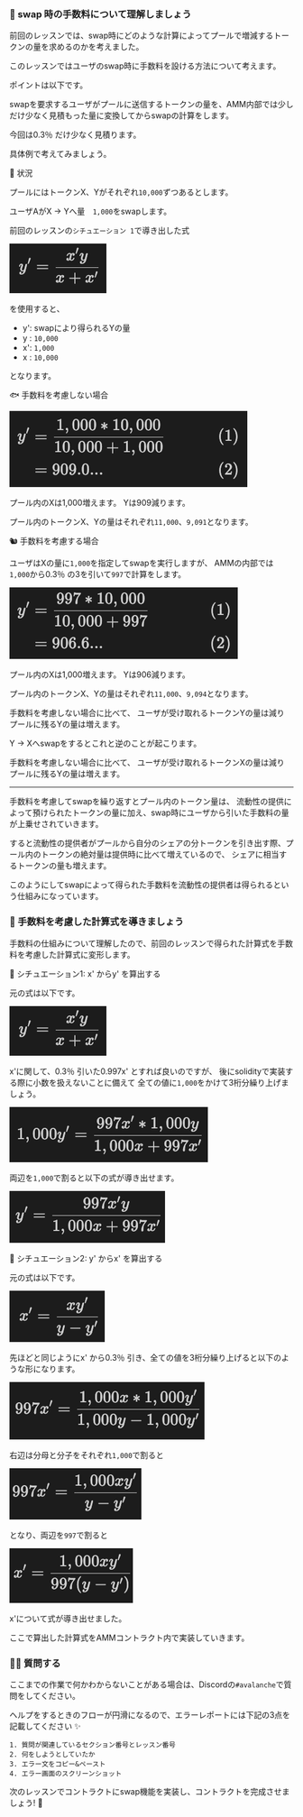 ### 🐣 swap 時の手数料について理解しましょう

前回のレッスンでは、swap時にどのような計算によってプールで増減するトークンの量を求めるのかを考えました。

このレッスンではユーザのswap時に手数料を設ける方法について考えます。

ポイントは以下です。

swapを要求するユーザがプールに送信するトークンの量を、AMM内部では少しだけ少なく見積もった量に変換してからswapの計算をします。

今回は0.3％ だけ少なく見積ります。

具体例で考えてみましょう。

🦴 状況

プールにはトークンX、Yがそれぞれ`10,000`ずつあるとします。

ユーザAがX -> Yへ量　`1,000`をswapします。

前回のレッスンの`シチュエーション 1`で導き出した式

![](./../../img/section-2/2_2_1.png)

を使用すると、

- y': swapにより得られるYの量
- y : `10,000`
- x': `1,000`
- x : `10,000`

となります。

🐟 手数料を考慮しない場合

![](./../../img/section-2/2_2_2.png)

プール内のXは1,000増えます。
Yは909減ります。

プール内のトークンX、Yの量はそれぞれ`11,000`、`9,091`となります。

🐿️ 手数料を考慮する場合

ユーザはXの量に`1,000`を指定してswapを実行しますが、
AMMの内部では`1,000`から0.3％ の3を引いて`997`で計算をします。

![](./../../img/section-2/2_2_3.png)

プール内のXは1,000増えます。
Yは906減ります。

プール内のトークンX、Yの量はそれぞれ`11,000`、`9,094`となります。

手数料を考慮しない場合に比べて、
ユーザが受け取れるトークンYの量は減り
プールに残るYの量は増えます。

Y -> Xへswapをするとこれと逆のことが起こります。

手数料を考慮しない場合に比べて、
ユーザが受け取れるトークンXの量は減り
プールに残るYの量は増えます。

---

手数料を考慮してswapを繰り返すとプール内のトークン量は、
流動性の提供によって預けられたトークンの量に加え、swap時にユーザから引いた手数料の量が上乗せされていきます。

すると流動性の提供者がプールから自分のシェアの分トークンを引き出す際、プール内のトークンの絶対量は提供時に比べて増えているので、
シェアに相当するトークンの量も増えます。

このようにしてswapによって得られた手数料を流動性の提供者は得られるという仕組みになっています。

### 🐔 手数料を考慮した計算式を導きましょう

手数料の仕組みについて理解したので、前回のレッスンで得られた計算式を手数料を考慮した計算式に変形します。

🦕 シチュエーション1: x' からy' を算出する

元の式は以下です。

![](./../../img/section-2/2_2_1.png)

x'に関して、0.3％ 引いた0.997x' とすれば良いのですが、
後にsolidityで実装する際に小数を扱えないことに備えて
全ての値に`1,000`をかけて3桁分繰り上げましょう。

![](./../../img/section-2/2_2_4.png)

両辺を`1,000`で割ると以下の式が導き出せます。

![](./../../img/section-2/2_2_5.png)

🐬 シチュエーション2: y' からx' を算出する

元の式は以下です。

![](./../../img/section-2/2_2_6.png)

先ほどと同じようにx' から0.3％ 引き、全ての値を3桁分繰り上げると以下のような形になります。

![](./../../img/section-2/2_2_7.png)

右辺は分母と分子をそれぞれ`1,000`で割ると

![](./../../img/section-2/2_2_8.png)

となり、両辺を`997`で割ると

![](./../../img/section-2/2_2_9.png)

x'について式が導き出せました。

ここで算出した計算式をAMMコントラクト内で実装していきます。

### 🙋‍♂️ 質問する

ここまでの作業で何かわからないことがある場合は、Discordの`#avalanche`で質問をしてください。

ヘルプをするときのフローが円滑になるので、エラーレポートには下記の3点を記載してください ✨

```
1. 質問が関連しているセクション番号とレッスン番号
2. 何をしようとしていたか
3. エラー文をコピー&ペースト
4. エラー画面のスクリーンショット
```

次のレッスンでコントラクトにswap機能を実装し、コントラクトを完成させましょう! 🎉
